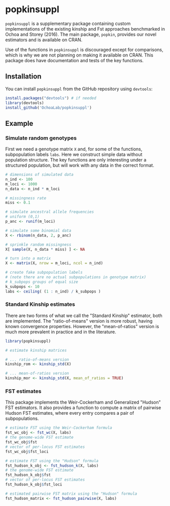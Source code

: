 # popkinsuppl

`popkinsuppl` is a supplementary package containing custom implementations of the existing kinship and Fst approaches benchmarked in Ochoa and Storey (2016).
The main package, `popkin`, provides our novel estimators and is available on CRAN.

Use of the functions in `popkinsuppl` is discouraged except for comparisons, which is why we are not planning on making it available on CRAN.
This package does have documentation and tests of the key functions.

## Installation

You can install `popkinsuppl` from the GitHub repository using `devtools`:
```R
install.packages("devtools") # if needed
library(devtools)
install_github('OchoaLab/popkinsuppl')
```

## Example

### Simulate random genotypes

First we need a genotype matrix `X` and, for some of the functions, subpopulation labels `labs`.
Here we construct simple data without population structure.
The key functions are only interesting under a structured population, but will work with any data in the correct format.

```R
# dimensions of simulated data
n_ind <- 100
m_loci <- 1000
n_data <- n_ind * m_loci

# missingness rate
miss <- 0.1

# simulate ancestral allele frequencies
# uniform (0,1)
p_anc <- runif(m_loci)

# simulate some binomial data
X <- rbinom(n_data, 2, p_anc)

# sprinkle random missingness
X[ sample(X, n_data * miss) ] <- NA

# turn into a matrix
X <- matrix(X, nrow = m_loci, ncol = n_ind)

# create fake subpopulation labels
# (note there are no actual subpopulations in genotype matrix)
# k_subpops groups of equal size
k_subpops <- 10
labs <- ceiling( (1 : n_ind) / k_subpops )
```

### Standard Kinship estimates

There are two forms of what we call the "Standard Kinship" estimator, both are implemented.
The "ratio-of-means" version is more robust, having known convergence properties.
However, the "mean-of-ratios" version is much more prevalent in practice and in the literature.

```R
library(popkinsuppl)

# estimate kinship matrices

# ... ratio-of-means version
kinship_rom <- kinship_std(X)

# ... mean-of-ratios version
kinship_mor <- kinship_std(X, mean_of_ratios = TRUE)
```

### FST estimates

This package implements the Weir-Cockerham and Generalized "Hudson" FST estimators.
It also provides a function to compute a matrix of pairwise Hudson FST estimates, where every entry compares a pair of subpopulations.

```R
# estimate FST using the Weir-Cockerham formula
fst_wc_obj <- fst_wc(X, labs)
# the genome-wide FST estimate
fst_wc_obj$fst
# vector of per-locus FST estimates
fst_wc_obj$fst_loci

# estimate FST using the "Hudson" formula
fst_hudson_k_obj <- fst_hudson_k(X, labs)
# the genome-wide FST estimate
fst_hudson_k_obj$fst
# vector of per-locus FST estimates
fst_hudson_k_obj$fst_loci

# estimated pairwise FST matrix using the "Hudson" formula
fst_hudson_matrix <- fst_hudson_pairwise(X, labs)
```

